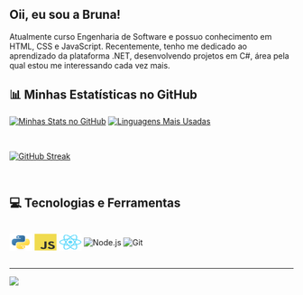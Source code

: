 ## Oii, eu sou a Bruna!

Atualmente curso Engenharia de Software e possuo conhecimento em HTML, CSS e JavaScript. Recentemente, tenho me dedicado ao aprendizado da plataforma .NET, desenvolvendo projetos em C#, área pela qual estou me interessando cada vez mais.

## 📊 Minhas Estatísticas no GitHub

[![Minhas Stats no GitHub](https://github-readme-stats.vercel.app/api?username=brulindner&show_icons=true&theme=dracula)](https://github.com/anuraghazra/github-readme-stats)
[![Linguagens Mais Usadas](https://github-readme-stats.vercel.app/api/top-langs/?username=brulindner&layout=compact&theme=dracula)](https://github.com/anuraghazra/github-readme-stats)

<br>

[![GitHub Streak](https://streak-stats.demolab.com/?user=brulindner&theme=dracula)](https://git.io/streak-stats)

<br>

## 💻 Tecnologias e Ferramentas

<div style="display: inline_block"><br>
  <img align="center" alt="Python" height="30" width="40" src="https://raw.githubusercontent.com/devicons/devicon/master/icons/python/python-original.svg">
  <img align="center" alt="JavaScript" height="30" width="40" src="https://raw.githubusercontent.com/devicons/devicon/master/icons/javascript/javascript-original.svg">
  <img align="center" alt="React" height="30" width="40" src="https://raw.githubusercontent.com/devicons/devicon/master/icons/react/react-original.svg">
  <img align="center" alt="Node.js" height="30" width="40" src="https://cdn.jsdelivr.net/gh/devicons/devicon/icons/nodejs/nodejs-original.svg" />
  <img align="center" alt="Git" height="30" width="40" src="https://cdn.jsdelivr.net/gh/devicons/devicon/icons/git/git-original.svg" />
</div>

<br>

---

<div>
  <a href="https://www.linkedin.com/in/brulindner/" target="_blank"><img src="https://img.shields.io/badge/-LinkedIn-%230077B5?style=for-the-badge&logo=linkedin&logoColor=white" target="_blank"></a>
</div>



